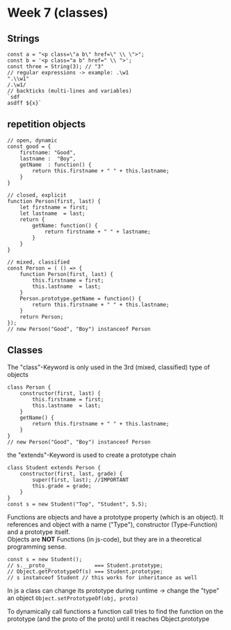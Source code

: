 # Week 7 (classes)

## Strings

    const a = "<p class=\"a b\" href=\" \\ \">";
    const b = '<p class="a b" href=" \\ ">';
    const three = String(3); // "3"
    // regular expressions -> example: .\w1
    ".\\w1"
    /.\w1/
    // backticks (multi-lines and variables)
    `sdf
    asdff ${x}`

## repetition objects

    // open, dynamic
    const good = {
        firstname: "Good",
        lastname :  "Boy",
        getName  : function() {
            return this.firstname + " " + this.lastname;
        }
    }

    // closed, explicit
    function Person(first, last) {
        let firstname = first;
        let lastname  = last;
        return {
            getName: function() {
                return firstname + " " + lastname;
            }
        }
    }
    
    // mixed, classified
    const Person = ( () => {
        function Person(first, last) {
            this.firstname = first;
            this.lastname  = last;
        }
        Person.prototype.getName = function() {
            return this.firstname + " " + this.lastname;
        }
        return Person;
    });
    // new Person("Good", "Boy") instanceof Person

## Classes

The "class"-Keyword is only used in the 3rd (mixed, classified) type of objects

    class Person {
        constructor(first, last) {
            this.firstname = first;
            this.lastname  = last;
        }
        getName() {
            return this.firstname + " " + this.lastname;
        }
    }
    // new Person("Good", "Boy") instanceof Person

the "extends"-Keyword is used to create a prototype chain

    class Student extends Person {
        constructor(first, last, grade) {
            super(first, last); //IMPORTANT
            this.grade = grade;
        }
    }
    const s = new Student("Top", "Student", 5.5);

Functions are objects and have a prototype property (which is an object). It references and object with a name ("Type"), constructor (Type-Function) and a prototype itself.  
Objects are **NOT** Functions (in js-code), but they are in a theoretical programming sense.

    const s = new Student();
    // s.__proto__              === Student.prototype;
    // Object.getPrototypeOf(s) === Student.prototype;
    // s instanceof Student // this works for inheritance as well

In js a class can change its prototype during runtime -> change the "type" an object `Object.setPrototypeOf(obj, proto)`

To dynamically call functions a function call tries to find the function on the prototype (and the proto of the proto) until it reaches Object.prototype
